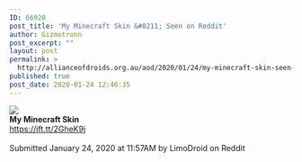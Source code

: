 ```yaml
---
ID: 66920
post_title: 'My Minecraft Skin &#8211; Seen on Reddit'
author: Gizmotronn
post_excerpt: ""
layout: post
permalink: >
  http://allianceofdroids.org.au/aod/2020/01/24/my-minecraft-skin-seen-on-reddit-2/
published: true
post_date: 2020-01-24 12:46:35
---
```

<img src="https://www.minecraftskins.com/uploads/preview-skins/2019/04/23/obi-wan-blind-1-eye-op---infinity-gauntlet-12947458.png?v128"><br>
<b>My Minecraft Skin</b><br>
https://ift.tt/2GheK9j<br>
<br>
Submitted January 24, 2020 at 11:57AM by LimoDroid on Reddit<br>